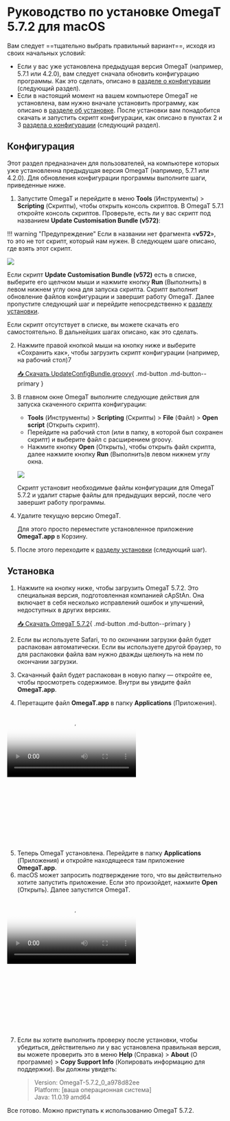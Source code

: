 # Руководство по установке OmegaT 5.7.2 для macOS

Вам следует ==тщательно выбрать правильный вариант==, исходя из своих начальных условий:

- Если у вас уже установлена предыдущая версия OmegaT (например, 5.7.1 или 4.2.0), вам следует сначала обновить конфигурацию программы. Как это сделать, описано в [разделе о конфигурации](#configuration) (следующий раздел).
- Если в настоящий момент на вашем компьютере OmegaT не установлена, вам нужно вначале установить программу, как описано в [разделе об установке](#installation). После установки вам понадобится скачать и запустить скрипт конфигурации, как описано в пунктах 2 и 3 [раздела о конфигурации](#configuration) (следующий раздел).

## Конфигурация

Этот раздел предназначен для пользователей, на компьютере которых уже установленна предыдущая версия OmegaT (например, 5.7.1 или 4.2.0). Для обновления конфигурации программы выполните шаги, приведенные ниже.

1. Запустите OmegaT и перейдите в меню **Tools** (Инструменты) > **Scripting** (Скрипты), чтобы открыть консоль скриптов. В OmegaT 5.7.1 откройте консоль скриптов. Проверьте, есть ли у вас скрипт под названием **Update Customisation Bundle (v572)**:

!!! warning "Предупреждение"
       Если в названии нет фрагмента «**v572**», то это не тот скрипт, который нам нужен. В следующем шаге описано, где взять этот скрипт.

   ![](../_img/custom-script-572-in-scripting-console_Mac.png)

   Если скрипт **Update Customisation Bundle (v572)** есть в списке, выберите его щелчком мыши и нажмите кнопку **Run** (Выполнить) в левом нижнем углу окна для запуска скрипта. Скрипт выполнит обновление файлов конфигурации и завершит работу OmegaT. Далее пропустите следующий шаг и перейдите непосредственно к [разделу установки](#installation).

   Если скрипт отсутствует в списке, вы можете скачать его самостоятельно. В дальнейших шагах описано, как это сделать.

2. Нажмите правой кнопкой мыши на кнопку ниже и выберите «Сохранить как», чтобы загрузить скрипт конфигурации (например, на рабочий стол)7

   [📥 Скачать UpdateConfigBundle.groovy](https://cat.capstan.be/OmegaT/v572/customization/scripts/updateConfigBundle.groovy){ .md-button .md-button--primary }

3. В главном окне OmegaT выполните следующие действия для запуска скаченного скрипта конфигурации:

   - **Tools** (Инструменты) > **Scripting** (Скрипты) > **File** (Файл) > **Open script** (Открыть скрипт).
   - Перейдите на рабочий стол (или в папку, в которой был сохранен скрипт) и выберите файл с расширением groovy.
   - Нажмите кнопку **Open** (Открыть), чтобы открыть файл скрипта, далее нажмите кнопку **Run** (Выполнить)в левом нижнем углу окна.

   ![](../_img/omt-open-script-and-run_Mac.gif)

   Скрипт установит необходимые файлы конфигурации для OmegaT 5.7.2 и удалит старые файлы для предыдущих версий, после чего завершит работу программы.

4. Удалите текущую версию OmegaT.

   Для этого просто переместите установленное приложение **OmegaT.app** в Корзину.

5. После этого переходите к [разделу установки](#installation) (следующий шаг).

## Установка

1. Нажмите на кнопку ниже, чтобы загрузить OmegaT 5.7.2. Это специальная версия, подготовленная компанией cApStAn. Она включает в себя несколько исправлений ошибок и улучшений, недоступных в других версиях.

   [📥 Скачать OmegaT 5.7.2](https://cat.capstan.be/OmegaT/exe/OmegaT_5.7.2_Mac.zip){ .md-button .md-button--primary }

2. Если вы используете Safari, то по окончании загрузки файл будет распакован автоматически. Если вы используете другой браузер, то для распаковки файла вам нужно дважды щелкнуть на нем по окончании загрузки.

3. Скачанный файл будет распакован в новую папку — откройте ее, чтобы просмотреть содержимое. Внутри вы увидите файл **OmegaT.app**.

4. Перетащите файл **OmegaT.app** в папку **Applications** (Приложения).

<div data-block-type="video" style="width: 480px; height: 304px; left: 400px; top: 326px;">
     <div class="sl-block-content" style="z-index: 10;" data-media-id="8242406" data-video-thumb="https://s3.amazonaws.com/media-p.slid.es/videos/1129410/Sjlk4rKG/1kx16dhvq0_thumb_00001.jpg"><video playsinline="" controls="controls" poster="https://s3.amazonaws.com/media-p.slid.es/videos/1129410/Sjlk4rKG/1kx16dhvq0_thumb_00001.jpg" data-paused-by-reveal="" data-lazy-loaded="" src="https://s3.amazonaws.com/media-p.slid.es/videos/1129410/Sjlk4rKG/1kx16dhvq0.mp4"></video></div>
</div>

5. Теперь OmegaT установлена. Перейдите в папку **Applications** (Приложения) и откройте находящееся там приложение **OmegaT.app**.
6. macOS может запросить подтверждение того, что вы действительно хотите запустить приложение. Если это произойдет, нажмите **Open** (Открыть). Далее запустится OmegaT.

<div data-block-type="video" style="width: 480px; height: 304px; left: 400px; top: 326px;" >
     <div class="sl-block-content" style="z-index: 10;" data-media-id="8242392" data-video-thumb="https://s3.amazonaws.com/media-p.slid.es/videos/1129410/eXYV2O_T/oiepooibjr_thumb_00001.jpg"><video playsinline="" controls="controls" poster="https://s3.amazonaws.com/media-p.slid.es/videos/1129410/eXYV2O_T/oiepooibjr_thumb_00001.jpg" data-lazy-loaded="" data-paused-by-reveal="" src="https://s3.amazonaws.com/media-p.slid.es/videos/1129410/eXYV2O_T/oiepooibjr.mp4"></video></div>
</div>

7. Если вы хотите выполнить проверку после установки, чтобы убедиться, действительно ли у вас установлена правильная версия, вы можете проверить это в меню **Help** (Справка) > **About** (О программе) > **Copy Support Info** (Копировать информацию для поддержки). Вы должны увидеть:

   > Version: OmegaT-5.7.2_0_a978d82ee  
   > Platform: [ваша операционная система]  
   > Java: 11.0.19 amd64

Все готово. Можно приступать к использованию OmegaT 5.7.2.

<!--
To install OmegaT and set it up on a computer running Windows, please follow the OmegaT installation and setup guide below:

<div style="width: 100%">

<iframe
src="https://slides.com/capstan/omegat-v572-setup-guide/embed?byline=hidden&share=hidden"
width="100%"
height="420"
scrolling="no"
frameborder="0"
webkitallowfullscreen mozallowfullscreen allowfullscreen>
</iframe>

</div>

If you use Mac or Linux, please see the second slide above or get in touch through the Helpdesk.


- USB
16GBc
model...
format as FAT32
D:\OmegaT
zip -- iso


https://www.westerndigital.com/products/usb-flash-drives/sandisk-ultra-fit-usb-3-1?sku=SDCZ430-016G-G46

-->
